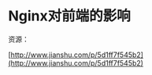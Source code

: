 # Nginx对前端的影响

资源：

[http://www.jianshu.com/p/5d1ff7f545b2](http://www.jianshu.com/p/5d1ff7f545b2)



